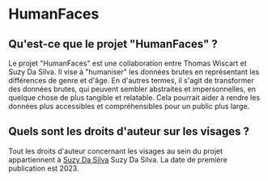 # HumanFaces
## Qu'est-ce que le projet "HumanFaces" ? 
Le projet "HumanFaces" est une collaboration entre Thomas Wiscart et Suzy Da Silva. Il vise à "humaniser" les données brutes en représentant les différences de genre et d'âge. En d'autres termes, il s'agit de transformer des données brutes, qui peuvent sembler abstraites et impersonnelles, en quelque chose de plus tangible et relatable. Cela pourrait aider à rendre les données plus accessibles et compréhensibles pour un public plus large.


## Quels sont les droits d'auteur sur les visages ?
Tout les droits d'auteur concernant les visages au sein du projet appartiennent à [Suzy Da Silva]([http://a.com](https://www.linkedin.com/in/suzy-da-silva-2a821a23b/)) Suzy Da Silva. La date de première publication est 2023.
